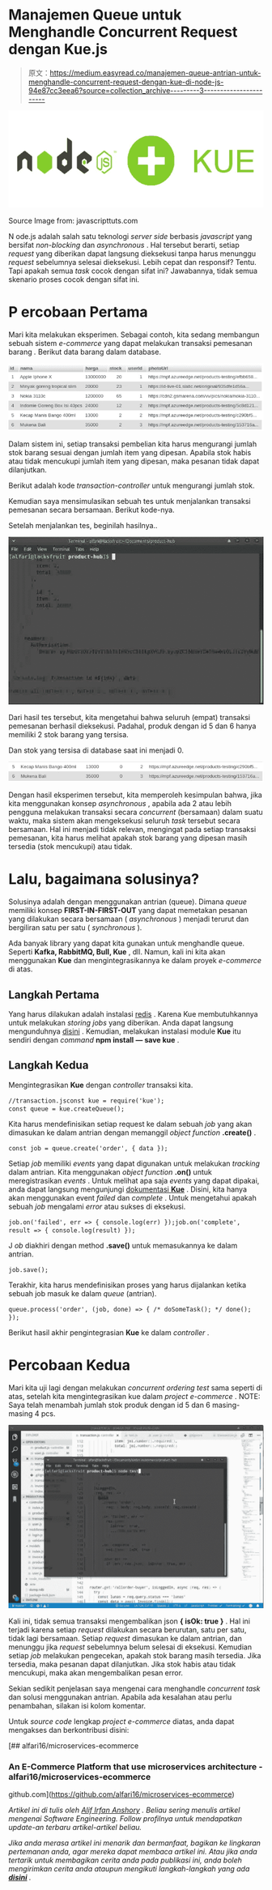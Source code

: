 # Manajemen Queue untuk Menghandle Concurrent Request dengan Kue.js

> 原文：<https://medium.easyread.co/manajemen-queue-antrian-untuk-menghandle-concurrent-request-dengan-kue-di-node-js-94e87cc3eea6?source=collection_archive---------3----------------------->

![](img/27fac03476eb290d753736f73638f970.png)

Source Image from: javascripttuts.com

N ode.js adalah salah satu teknologi *server side* berbasis *javascript* yang bersifat *non-blocking* dan *asynchronous* . Hal tersebut berarti, setiap *request* yang diberikan dapat langsung dieksekusi tanpa harus menunggu *request* sebelumnya selesai dieksekusi. Lebih cepat dan responsif? Tentu. Tapi apakah semua *task* cocok dengan sifat ini? Jawabannya, tidak semua skenario proses cocok dengan sifat ini.

# P ercobaan Pertama

Mari kita melakukan eksperimen. Sebagai contoh, kita sedang membangun sebuah sistem *e-commerce* yang dapat melakukan transaksi pemesanan barang *.* Berikut data barang dalam database.

![](img/45337e679da5477d245663d3b13e29dd.png)

Dalam sistem ini, setiap transaksi pembelian kita harus mengurangi jumlah stok barang sesuai dengan jumlah item yang dipesan. Apabila stok habis atau tidak mencukupi jumlah item yang dipesan, maka pesanan tidak dapat dilanjutkan.

Berikut adalah kode *transaction-controller* untuk mengurangi jumlah stok.

Kemudian saya mensimulasikan sebuah tes untuk menjalankan transaksi pemesanan secara bersamaan. Berikut kode-nya.

Setelah menjalankan tes, beginilah hasilnya..

![](img/bfc5e57116c37faba23b901a6133c179.png)

Dari hasil tes tersebut, kita mengetahui bahwa seluruh (empat) transaksi pemesanan berhasil dieksekusi. Padahal, produk dengan id 5 dan 6 hanya memiliki 2 stok barang yang tersisa.

Dan stok yang tersisa di database saat ini menjadi 0.

![](img/2201d07351933a81038be3d71fd3851a.png)

Dengan hasil eksperimen tersebut, kita memperoleh kesimpulan bahwa, jika kita menggunakan konsep *asynchronous* , apabila ada 2 atau lebih pengguna melakukan transaksi secara *concurrent* (bersamaan) dalam suatu waktu, maka sistem akan mengeksekusi seluruh *task* tersebut secara bersamaan. Hal ini menjadi tidak relevan, mengingat pada setiap transaksi pemesanan, kita harus melihat apakah stok barang yang dipesan masih tersedia (stok mencukupi) atau tidak.

# Lalu, bagaimana solusinya?

Solusinya adalah dengan menggunakan antrian (queue). Dimana *queue* memiliki konsep **FIRST-IN-FIRST-OUT** yang dapat memetakan pesanan yang dilakukan secara bersamaan ( *asynchronous* ) menjadi terurut dan bergiliran satu per satu ( *synchronous* ).

Ada banyak library yang dapat kita gunakan untuk menghandle queue. Seperti **Kafka, RabbitMQ, Bull, Kue** , dll. Namun, kali ini kita akan menggunakan **Kue** dan mengintegrasikannya ke dalam proyek *e-commerce* di atas.

## Langkah Pertama

Yang harus dilakukan adalah instalasi [redis](https://redis.io/) . Karena Kue membutuhkannya untuk melakukan *storing* *jobs* yang diberikan. Anda dapat langsung mengunduhnya [disini](https://redis.io/download) . Kemudian, melakukan instalasi module **Kue** itu sendiri dengan *command* **npm install** **— save kue** .

## Langkah Kedua

Mengintegrasikan **Kue** dengan *controller* transaksi kita.

```
//transaction.jsconst kue = require('kue');
const queue = kue.createQueue();
```

Kita harus mendefinisikan setiap request ke dalam sebuah *job* yang akan dimasukan ke dalam antrian dengan memanggil *object function* **.create()** .

```
const job = queue.create('order', { data });
```

Setiap *job* memiliki *events* yang dapat digunakan untuk melakukan *tracking­* dalam antrian. Kita menggunakan *object function* **.on()** untuk meregistrasikan *events* . Untuk melihat apa saja *events* yang dapat dipakai, anda dapat langsung mengunjungi [dokumentasi **Kue**](https://github.com/Automattic/kue) . Disini, kita hanya akan menggunakan event *failed* dan *complete* . Untuk mengetahui apakah sebuah *job* mengalami *error* atau sukses di eksekusi.

```
job.on('failed', err => { console.log(err) });job.on('complete', result => { console.log(result) });
```

J *ob* diakhiri dengan method **.save()** untuk memasukannya ke dalam antrian.

```
job.save();
```

Terakhir, kita harus mendefinisikan proses yang harus dijalankan ketika sebuah job masuk ke dalam *queue* (antrian).

```
queue.process('order', (job, done) => { /* doSomeTask(); */ done(); });
```

Berikut hasil akhir pengintegrasian **Kue** ke dalam *controller* .

# Percobaan Kedua

Mari kita uji lagi dengan melakukan *concurrent ordering test* sama seperti di atas, setelah kita mengintegrasikan kue dalam *project* *e-commerce* . NOTE: Saya telah menambah jumlah stok produk dengan id 5 dan 6 masing-masing 4 pcs.

![](img/8b7360b61aba8adf49c1e7391daf7af7.png)

Kali ini, tidak semua transaksi mengembalikan json **{ isOk: true }** . Hal ini terjadi karena setiap *request* dilakukan secara berurutan, satu per satu, tidak lagi bersamaan. Setiap *request* dimasukan ke dalam antrian, dan menunggu jika *request* sebelumnya belum selesai di eksekusi. Kemudian setiap *job* melakukan pengecekan, apakah stok barang masih tersedia. Jika tersedia, maka pesanan dapat dilanjutkan. Jika stok habis atau tidak mencukupi, maka akan mengembalikan pesan error.

Sekian sedikit penjelasan saya mengenai cara menghandle *concurrent task* dan solusi menggunakan antrian. Apabila ada kesalahan atau perlu penambahan, silakan isi kolom komentar.

Untuk *source code* lengkap *project* *e-commerce* diatas, anda dapat mengakses dan berkontribusi disini:

[](https://github.com/alfari16/microservices-ecommerce) [## alfari16/microservices-ecommerce

### An E-Commerce Platform that use microservices architecture - alfari16/microservices-ecommerce

github.com](https://github.com/alfari16/microservices-ecommerce) 

*Artikel ini di tulis oleh* [*Alif Irfan Anshory*](https://medium.com/u/6e41e9409c88?source=post_page-----94e87cc3eea6--------------------------------) *. Beliau sering menulis artikel mengenai Software Engineering. Follow profilnya untuk mendapatkan update-an terbaru artikel-artikel beliau.*

*Jika anda merasa artikel ini menarik dan bermanfaat, bagikan ke lingkaran pertemanan anda, agar mereka dapat membaca artikel ini.
Atau jika anda tertarik untuk membagikan cerita anda pada publikasi ini, anda boleh mengirimkan cerita anda ataupun mengikuti langkah-langkah yang ada* [***disini***](https://medium.com/easyread/about-easyread-74b20960e180) *.*
